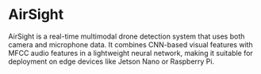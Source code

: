 # AirSight
AirSight is a real-time multimodal drone detection system that uses both camera and microphone data. It combines CNN-based visual features with MFCC audio features in a lightweight neural network, making it suitable for deployment on edge devices like Jetson Nano or Raspberry Pi.
